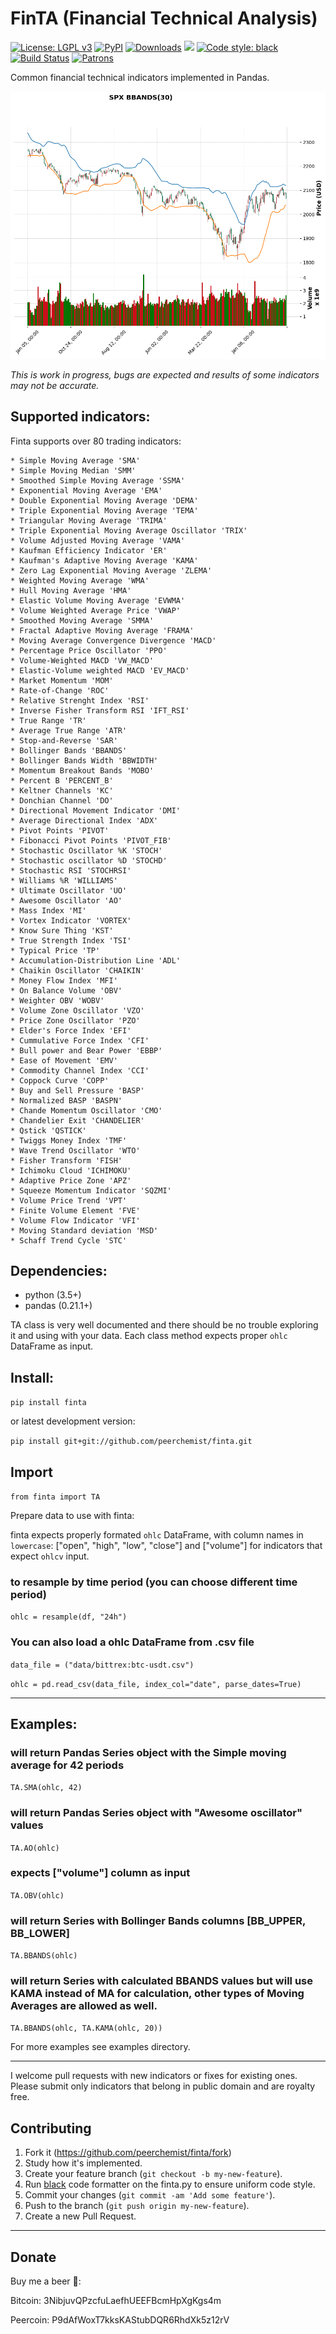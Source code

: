 # FinTA (Financial Technical Analysis)

[![License: LGPL v3](https://img.shields.io/badge/License-LGPL%20v3-blue.svg)](https://www.gnu.org/licenses/lgpl-3.0)
[![PyPI](https://img.shields.io/pypi/v/finta.svg?style=flat-square)](https://pypi.python.org/pypi/finta/)
[![Downloads](https://pepy.tech/badge/finta/month)](https://pepy.tech/project/finta/month)
[![](https://img.shields.io/badge/python-3.5+-blue.svg)](https://www.python.org/download/releases/3.5.0/)
[![Code style: black](https://img.shields.io/badge/code%20style-black-000000.svg)](https://github.com/ambv/black)
[![Build Status](https://travis-ci.org/peerchemist/finta.svg?branch=master)](https://travis-ci.org/peerchemist/finta)
[![Patrons](https://img.shields.io/liberapay/patrons/peerchemist.svg?logo=liberapay)](https://img.shields.io/liberapay/patrons/peerchemist.svg?logo=liberapay)

Common financial technical indicators implemented in Pandas.

![example](examples/plot.png)

*This is work in progress, bugs are expected and results of some indicators
may not be accurate.*

## Supported indicators:

Finta supports over 80 trading indicators:

```
* Simple Moving Average 'SMA'
* Simple Moving Median 'SMM'
* Smoothed Simple Moving Average 'SSMA'
* Exponential Moving Average 'EMA'
* Double Exponential Moving Average 'DEMA'
* Triple Exponential Moving Average 'TEMA'
* Triangular Moving Average 'TRIMA'
* Triple Exponential Moving Average Oscillator 'TRIX'
* Volume Adjusted Moving Average 'VAMA'
* Kaufman Efficiency Indicator 'ER'
* Kaufman's Adaptive Moving Average 'KAMA'
* Zero Lag Exponential Moving Average 'ZLEMA'
* Weighted Moving Average 'WMA'
* Hull Moving Average 'HMA'
* Elastic Volume Moving Average 'EVWMA'
* Volume Weighted Average Price 'VWAP'
* Smoothed Moving Average 'SMMA'
* Fractal Adaptive Moving Average 'FRAMA'
* Moving Average Convergence Divergence 'MACD'
* Percentage Price Oscillator 'PPO'
* Volume-Weighted MACD 'VW_MACD'
* Elastic-Volume weighted MACD 'EV_MACD'
* Market Momentum 'MOM'
* Rate-of-Change 'ROC'
* Relative Strenght Index 'RSI'
* Inverse Fisher Transform RSI 'IFT_RSI'
* True Range 'TR'
* Average True Range 'ATR'
* Stop-and-Reverse 'SAR'
* Bollinger Bands 'BBANDS'
* Bollinger Bands Width 'BBWIDTH'
* Momentum Breakout Bands 'MOBO'
* Percent B 'PERCENT_B'
* Keltner Channels 'KC'
* Donchian Channel 'DO'
* Directional Movement Indicator 'DMI'
* Average Directional Index 'ADX'
* Pivot Points 'PIVOT'
* Fibonacci Pivot Points 'PIVOT_FIB'
* Stochastic Oscillator %K 'STOCH'
* Stochastic oscillator %D 'STOCHD'
* Stochastic RSI 'STOCHRSI'
* Williams %R 'WILLIAMS'
* Ultimate Oscillator 'UO'
* Awesome Oscillator 'AO'
* Mass Index 'MI'
* Vortex Indicator 'VORTEX'
* Know Sure Thing 'KST'
* True Strength Index 'TSI'
* Typical Price 'TP'
* Accumulation-Distribution Line 'ADL'
* Chaikin Oscillator 'CHAIKIN'
* Money Flow Index 'MFI'
* On Balance Volume 'OBV'
* Weighter OBV 'WOBV'
* Volume Zone Oscillator 'VZO'
* Price Zone Oscillator 'PZO'
* Elder's Force Index 'EFI'
* Cummulative Force Index 'CFI'
* Bull power and Bear Power 'EBBP'
* Ease of Movement 'EMV'
* Commodity Channel Index 'CCI'
* Coppock Curve 'COPP'
* Buy and Sell Pressure 'BASP'
* Normalized BASP 'BASPN'
* Chande Momentum Oscillator 'CMO'
* Chandelier Exit 'CHANDELIER'
* Qstick 'QSTICK'
* Twiggs Money Index 'TMF'
* Wave Trend Oscillator 'WTO'
* Fisher Transform 'FISH'
* Ichimoku Cloud 'ICHIMOKU'
* Adaptive Price Zone 'APZ'
* Squeeze Momentum Indicator 'SQZMI'
* Volume Price Trend 'VPT'
* Finite Volume Element 'FVE'
* Volume Flow Indicator 'VFI'
* Moving Standard deviation 'MSD'
* Schaff Trend Cycle 'STC'
```

## Dependencies:

-   python (3.5+)
-   pandas (0.21.1+)

TA class is very well documented and there should be no trouble
exploring it and using with your data. Each class method expects proper `ohlc` DataFrame as input.

## Install:

`pip install finta`

or latest development version:

`pip install git+git://github.com/peerchemist/finta.git`

## Import

`from finta import TA`

Prepare data to use with finta:

finta expects properly formated `ohlc` DataFrame, with column names in `lowercase`:
["open", "high", "low", "close"] and ["volume"] for indicators that expect `ohlcv` input.

### to resample by time period (you can choose different time period)
`ohlc = resample(df, "24h")`

### You can also load a ohlc DataFrame from .csv file

`data_file = ("data/bittrex:btc-usdt.csv")`

`ohlc = pd.read_csv(data_file, index_col="date", parse_dates=True)`

____________________________________________________________________________

## Examples:

### will return Pandas Series object with the Simple moving average for 42 periods
`TA.SMA(ohlc, 42)`

### will return Pandas Series object with "Awesome oscillator" values
`TA.AO(ohlc)`

### expects ["volume"] column as input
`TA.OBV(ohlc)`

### will return Series with Bollinger Bands columns [BB_UPPER, BB_LOWER]
`TA.BBANDS(ohlc)`

### will return Series with calculated BBANDS values but will use KAMA instead of MA for calculation, other types of Moving Averages are allowed as well.
`TA.BBANDS(ohlc, TA.KAMA(ohlc, 20))`


For more examples see examples directory.

------------------------------------------------------------------------

I welcome pull requests with new indicators or fixes for existing ones.
Please submit only indicators that belong in public domain and are
royalty free.

## Contributing

1. Fork it (https://github.com/peerchemist/finta/fork)
2. Study how it's implemented.
3. Create your feature branch (`git checkout -b my-new-feature`).
4. Run [black](https://github.com/ambv/black) code formatter on the finta.py to ensure uniform code style.
5. Commit your changes (`git commit -am 'Add some feature'`).
6. Push to the branch (`git push origin my-new-feature`).
7. Create a new Pull Request.

------------------------------------------------------------------------

## Donate

Buy me a beer 🍺:

Bitcoin: 3NibjuvQPzcfuLaefhUEEFBcmHpXgKgs4m

Peercoin: P9dAfWoxT7kksKAStubDQR6RhdXk5z12rV
